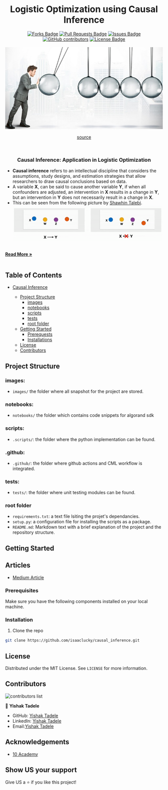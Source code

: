 <div align="center">
<h1 align="center">Logistic Optimization using Causal Inference</h1>
<a href="https://github.com/isaaclucky/causal_inference/network/members"><img src="https://img.shields.io/github/forks/isaaclucky/causal_inference" alt="Forks Badge"/></a>
<a href="https://github.com/isaaclucky/causal_inference/pulls"><img src="https://img.shields.io/github/issues-pr/isaaclucky/causal_inference" alt="Pull Requests Badge"/></a>
<a href="https://github.com/isaaclucky/causal_inference/issues"><img src="https://img.shields.io/github/issues/isaaclucky/causal_inference" alt="Issues Badge"/></a>
<a href="https://github.com/isaaclucky/causal_inference/graphs/contributors"><img alt="GitHub contributors" src="https://img.shields.io/github/contributors/isaaclucky/causal_inference?color=2b9348"></a>
<a href="https://github.com/isaaclucky/causal_inference/blob/main/LICENSE"><img src="https://img.shields.io/github/license/isaaclucky/causal_inference?color=2b9348" alt="License Badge"/></a>
</div>


</br>


<div align="center">
<img src="images/causality_home.jpeg" name="">
<p> <a href="https://www.datasciencecentral.com/causality-the-next-most-important-thing-in-ai-ml/">source</a> </p>
<br />
</div>  
<p align="center">
  <h3 align="center">Causal Inference: Application in Logistic Optimization</h3>

  <p align="center">
  <ul>
    <li>
    <b>Causal inference</b> refers to an intellectual discipline that considers the assumptions, study designs, and estimation strategies that allow researchers to draw causal conclusions based on data.
    </li>
    <li>
      A variable <b>X</b>, can be said to cause another variable <b>Y</b>, if when all confounders are adjusted, an intervention in <b>X</b> results in a change in <b>Y</b>, but an intervention in <b>Y</b> does not necessarily result in a change in <b>X</b>. 
    </li>
    <li>
      This can be seen from the following picture by <a href="https://towardsdatascience.com/causality-an-introduction-f8a3f6ac4c4a">Shawhin Talebi</a>.
    <img src="images/causality.gif" name="causality_picture">
    </li>
    

  </ul>
    <br />
    <a href="https://medium.com/data-science-at-microsoft/causal-inference-part-1-of-3-understanding-the-fundamentals-816f4723e54a"><strong>Read More »</strong></a>
    <br />
    <br />
  </p>
</p>







## Table of Contents

* [Causal Inference](#Causal-Inference)

  - [Project Structure](#project-structure)
    * [images](#images)
    * [notebooks](#notebooks)
    * [scripts](#scripts)
    * [tests](#tests)
    * [root folder](#root-folder)
  - [Getting Started](#getting-started)
    * [Prerequests](*prerequests)
    * [Installations](*installations)
  - [License](#license)
  - [Contributors](#contributors)


## Project Structure

### images:

- `images/` the folder where all snapshot for the project are stored.

### notebooks:

- `notebooks/` the folder which contains code snippets for algorand sdk

### scripts:

- `.scripts/`: the folder where the python implementation can be found.


### .github:

- `.github/`: the folder where github actions and CML workflow is integrated.
  
### tests:
- `tests/`: the folder where unit testing modules can be found.


### root folder

- `requirements.txt`: a text file lsiting the projet's dependancies.
- `setup.py`: a configuration file for installing the scripts as a package.
- `README.md`: Markdown text with a brief explanation of the project and the repository structure.




<!-- GETTING STARTED -->
## Getting Started

## Articles
- [Medium Article](https://medium.com/)

### Prerequisites

Make sure you have the following components installed on your local machine.

  
### Installation

1. Clone the repo
```bash
git clone https://github.com/isaaclucky/causal_inference.git
   ```



<!-- LICENSE -->
## License

Distributed under the MIT License. See `LICENSE` for more information.



<!-- CONTACT -->
## Contributors

![contributors list](https://contrib.rocks/image?repo=isaaclucky/causal_inference)


👤 **Yishak Tadele**

- GitHub: [Yishak Tadele](https://github.com/isaaclucky)
- LinkedIn: [Yishak Tadele](https://www.linkedin.com/in/yishak-tadele/)
- Email:[Yishak Tadele](mailto:isaaclucky88@gmail.com)


<!-- ACKNOWLEDGEMENTS -->
## Acknowledgements
* [10 Academy](https://www.10academy.org/)  

## Show US your support

Give US a ⭐ if you like this project!
